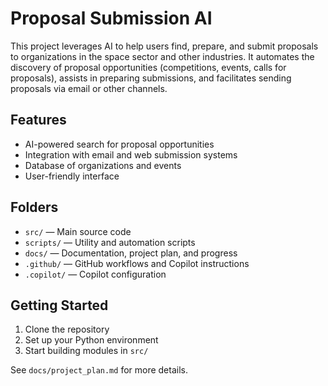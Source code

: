# Proposal Submission AI

This project leverages AI to help users find, prepare, and submit proposals to organizations in the space sector and other industries. It automates the discovery of proposal opportunities (competitions, events, calls for proposals), assists in preparing submissions, and facilitates sending proposals via email or other channels.

## Features
- AI-powered search for proposal opportunities
- Integration with email and web submission systems
- Database of organizations and events
- User-friendly interface

## Folders
- `src/` — Main source code
- `scripts/` — Utility and automation scripts
- `docs/` — Documentation, project plan, and progress
- `.github/` — GitHub workflows and Copilot instructions
- `.copilot/` — Copilot configuration

## Getting Started
1. Clone the repository
2. Set up your Python environment
3. Start building modules in `src/`

See `docs/project_plan.md` for more details.

